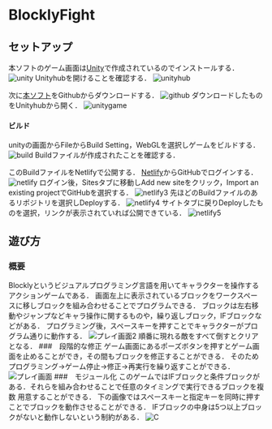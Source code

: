 # BlocklyFight
## セットアップ
本ソフトのゲーム画面は[Unity](https://unity.com/ja/download)で作成されているのでインストールする．
![unity](https://user-images.githubusercontent.com/72331009/219323222-1eca3743-a4ef-4b84-a3b1-b74aef85cc84.png)
Unityhubを開けることを確認する．
![unityhub](https://user-images.githubusercontent.com/72331009/219326825-ee0705de-2623-4b14-875b-9f91c996fe39.png)

次に[本ソフト](https://github.com/e1b19040/BlocklyFight)をGithubからダウンロードする．
![github](https://user-images.githubusercontent.com/72331009/219327134-b84b14bb-bdf2-4d79-8b01-2221e97194ec.png)
ダウンロードしたものをUnityhubから開く．
![unitygame](https://user-images.githubusercontent.com/72331009/219342050-4a74c0ac-9f69-40b3-8616-90fc394d4160.png)

#### ビルド
unityの画面からFileからBuild Setting，WebGLを選択しゲームをビルドする．
![build](https://user-images.githubusercontent.com/72331009/219342972-8a65b090-c795-4aa0-97ba-d49a9c738099.png)
Buildファイルが作成されたことを確認する．

このBuildファイルをNetlifyで公開する．
[Netlify](https://www.netlify.com/)からGitHubでログインする．
![netlify](https://user-images.githubusercontent.com/72331009/219346995-e8b8a20e-c952-40ee-bd78-589d18b1a18f.png)
ログイン後，Sitesタブに移動しAdd new siteをクリック，Import an existing projectでGitHubを選択する．
![netlify3](https://user-images.githubusercontent.com/72331009/219349969-0c9d89d4-4851-4cad-872d-7d7ae3a85729.png)
先ほどのBuildファイルのあるリポジトリを選択しDeployする．
![netlify4](https://user-images.githubusercontent.com/72331009/219350459-ffb3bdde-c175-4ad6-942a-a31173898e88.png)
サイトタブに戻りDeployしたものを選択，リンクが表示されていれば公開できている．
![netlify5](https://user-images.githubusercontent.com/72331009/219351033-1155c5eb-def6-438a-9a94-49e2bc50fa0e.png)


## 遊び方
### 概要
Blocklyというビジュアルプログラミング言語を用いてキャラクターを操作するアクションゲームである．
画面左上に表示されているブロックをワークスペースに移しブロックを組み合わせることでプログラムできる．
ブロックは左右移動やジャンプなどキャラ操作に関するものや，繰り返しブロック，IFブロックなどがある．
プログラミング後，スペースキーを押すことでキャラクターがプログラム通りに動作する．
![プレイ画面2](https://user-images.githubusercontent.com/72331009/219394106-3bcd2d31-ac4e-4dd5-a30f-573a64be8f1d.png)
順番に現れる敵をすべて倒すとクリアとなる．
###　段階的な修正
ゲーム画面にあるポーズボタンを押すとゲーム画面を止めることができ，その間もブロックを修正することができる．
そのためプログラミング→ゲーム停止→修正→再実行を繰り返すことができる．
![プレイ画面](https://user-images.githubusercontent.com/72331009/219395318-bbba02a8-4667-4e95-94e6-7ebba5e5a36a.png)
###　モジュール化
このゲームではIFブロックと条件ブロックがある．それらを組み合わせることで任意のタイミングで実行できるブロックを複数
用意することができる．
下の画像ではスペースキーと指定キーを同時に押すことでブロックを動作させることができる．
IFブロックの中身は5つ以上ブロックがないと動作しないという制約がある．
![C](https://user-images.githubusercontent.com/72331009/219395979-c48aa191-2990-4970-89ec-65842e011302.png)
